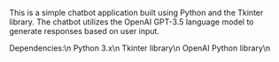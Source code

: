 This is a simple chatbot application built using Python and the Tkinter library. The chatbot utilizes the OpenAI GPT-3.5 language model to generate responses based on user input.

Dependencies:\n
Python 3.x\n
Tkinter library\n
OpenAI Python library\n
